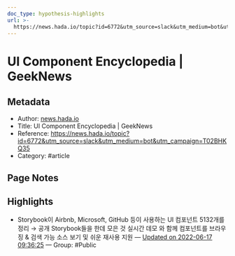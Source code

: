 ```yaml
---
doc_type: hypothesis-highlights
url: >-
  https://news.hada.io/topic?id=6772&utm_source=slack&utm_medium=bot&utm_campaign=T02BHKQ35
---
```


# UI Component Encyclopedia | GeekNews

## Metadata
- Author: [news.hada.io]()
- Title: UI Component Encyclopedia | GeekNews
- Reference: https://news.hada.io/topic?id=6772&utm_source=slack&utm_medium=bot&utm_campaign=T02BHKQ35
- Category: #article

## Page Notes
## Highlights
- Storybook이 Airbnb, Microsoft, GitHub 등이 사용하는 UI 컴포넌트 5132개를 정리 → 공개 Storybook들을 한데 모은 것 실시간 데모 와 함께 컴포넌트를 브라우징 & 검색 가능 소스 보기 및 쉬운 재사용 지원 — [Updated on 2022-06-17 09:36:25](https://hyp.is/hRkK3O3VEeysLZ9RKOqsoQ/news.hada.io/topic?id=6772&utm_source=slack&utm_medium=bot&utm_campaign=T02BHKQ35) — Group: #Public



